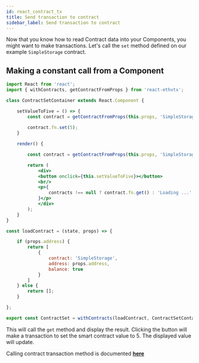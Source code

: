 ```yaml
---
id: react_contract_tx
title: Send transaction to contract
sidebar_label: Send transaction to contract
---
```


Now that you know how to read Contract data into your Components, you might want to make transactions. Let's call the `set` method defined on our example `SimpleStorage` contract.

## Making a constant call from a Component 

```jsx
import React from 'react';
import { withContracts, getContractFromProps } from 'react-ethvtx';

class ContractSetContainer extends React.Component {

    setValueToFive = () => {
        const contract = getContractFromProps(this.props, 'SimpleStorage', this.props.address);
   
        contract.fn.set(5); 
    }

    render() {

        const contract = getContractFromProps(this.props, 'SimpleStorage', this.props.address);

        return (
            <div>
            <button onclick={this.setValueToFive}></button>
            <br/> 
            <p>{
                contracts !== null ? contract.fn.get() : 'Loading ...'
            }</p>
            </div>
        );
    }
}

const loadContract = (state, props) => {

    if (props.address) {
        return [
            {
                contract: 'SimpleStorage',
                address: props.address,
                balance: true
            }
        ]
    } else {
        return [];
    }

};

export const ContractSet = withContracts(loadContract, ContractSetContainer);
```

This will call the `get` method and display the result. Clicking the button will make a transaction to set the smart contract value to 5. The displayed value will update.

Calling contract transaction method is documented [**here**](/ethvtx/docs/vtxcontract#call-transaction-methods)

